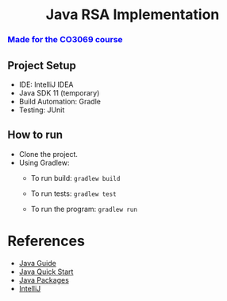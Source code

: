<h1 align="center"> Java RSA Implementation</h1>
   <h3 style="color:blue;"> Made for the CO3069 course</h3>

## Project Setup
  - IDE: IntelliJ IDEA
  - Java SDK 11 (temporary)
  - Build Automation: Gradle
  - Testing: JUnit

## How to run
  - Clone the project.
  - Using Gradlew:
    - To run build: `gradlew build`

    - To run tests: `gradlew test`
     
    - To run the program: `gradlew run`
   

# References
  - [Java Guide](https://www.baeldung.com/java-tutorial)
  - [Java Quick Start](https://www.baeldung.com/get-started-with-java-series)
  - [Java Packages][java_packages] 
  - [IntelliJ](https://www.jetbrains.com/help/idea/getting-started-with-gradle.html)

[java_packages]: https://www.baeldung.com/java-packages